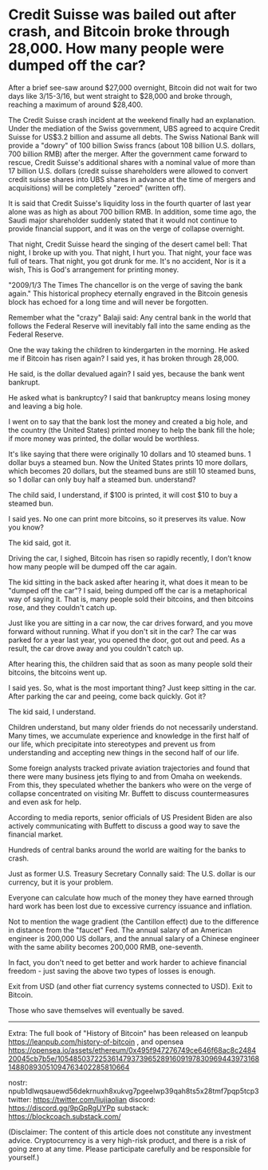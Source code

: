 # Credit Suisse was bailed out after crash, and Bitcoin broke through 28,000. How many people were dumped off the car?

After a brief see-saw around $27,000 overnight, Bitcoin did not wait for two days like 3/15-3/16, but went straight to $28,000 and broke through, reaching a maximum of around $28,400.

The Credit Suisse crash incident at the weekend finally had an explanation. Under the mediation of the Swiss government, UBS agreed to acquire Credit Suisse for US$3.2 billion and assume all debts. The Swiss National Bank will provide a "dowry" of 100 billion Swiss francs (about 108 billion U.S. dollars, 700 billion RMB) after the merger. After the government came forward to rescue, Credit Suisse's additional shares with a nominal value of more than 17 billion U.S. dollars (credit suisse shareholders were allowed to convert credit suisse shares into UBS shares in advance at the time of mergers and acquisitions) will be completely "zeroed" (written off).

It is said that Credit Suisse's liquidity loss in the fourth quarter of last year alone was as high as about 700 billion RMB. In addition, some time ago, the Saudi major shareholder suddenly stated that it would not continue to provide financial support, and it was on the verge of collapse overnight.

That night, Credit Suisse heard the singing of the desert camel bell:
That night, I broke up with you.
That night, I hurt you.
That night, your face was full of tears.
That night, you got drunk for me.
It's no accident,
Nor is it a wish,
This is God's arrangement for printing money.

"2009/1/3 The Times The chancellor is on the verge of saving the bank again." This historical prophecy eternally engraved in the Bitcoin genesis block has echoed for a long time and will never be forgotten.

Remember what the "crazy" Balaji said: Any central bank in the world that follows the Federal Reserve will inevitably fall into the same ending as the Federal Reserve.

One the way taking the children to kindergarten in the morning. He asked me if Bitcoin has risen again? I said yes, it has broken through 28,000.

He said, is the dollar devalued again? I said yes, because the bank went bankrupt.

He asked what is bankruptcy? I said that bankruptcy means losing money and leaving a big hole.

I went on to say that the bank lost the money and created a big hole, and the country (the United States) printed money to help the bank fill the hole; if more money was printed, the dollar would be worthless.

It's like saying that there were originally 10 dollars and 10 steamed buns. 1 dollar buys a steamed bun. Now the United States prints 10 more dollars, which becomes 20 dollars, but the steamed buns are still 10 steamed buns, so 1 dollar can only buy half a steamed bun. understand?

The child said, I understand, if $100 is printed, it will cost $10 to buy a steamed bun.

I said yes. No one can print more bitcoins, so it preserves its value. Now you know?

The kid said, got it.

Driving the car, I sighed, Bitcoin has risen so rapidly recently, I don’t know how many people will be dumped off the car again.

The kid sitting in the back asked after hearing it, what does it mean to be "dumped off the car"? I said, being dumped off the car is a metaphorical way of saying it. That is, many people sold their bitcoins, and then bitcoins rose, and they couldn't catch up.

Just like you are sitting in a car now, the car drives forward, and you move forward without running. What if you don't sit in the car? The car was parked for a year last year, you opened the door, got out and peed. As a result, the car drove away and you couldn't catch up.

After hearing this, the children said that as soon as many people sold their bitcoins, the bitcoins went up.

I said yes. So, what is the most important thing? Just keep sitting in the car. After parking the car and peeing, come back quickly. Got it?

The kid said, I understand.

Children understand, but many older friends do not necessarily understand. Many times, we accumulate experience and knowledge in the first half of our life, which precipitate into stereotypes and prevent us from understanding and accepting new things in the second half of our life.

Some foreign analysts tracked private aviation trajectories and found that there were many business jets flying to and from Omaha on weekends. From this, they speculated whether the bankers who were on the verge of collapse concentrated on visiting Mr. Buffett to discuss countermeasures and even ask for help.

According to media reports, senior officials of US President Biden are also actively communicating with Buffett to discuss a good way to save the financial market.

Hundreds of central banks around the world are waiting for the banks to crash.

Just as former U.S. Treasury Secretary Connally said: The U.S. dollar is our currency, but it is your problem.

Everyone can calculate how much of the money they have earned through hard work has been lost due to excessive currency issuance and inflation.

Not to mention the wage gradient (the Cantillon effect) due to the difference in distance from the "faucet" Fed. The annual salary of an American engineer is 200,000 US dollars, and the annual salary of a Chinese engineer with the same ability becomes 200,000 RMB, one-seventh.

In fact, you don't need to get better and work harder to achieve financial freedom - just saving the above two types of losses is enough.

Exit from USD (and other fiat currency systems connected to USD). Exit to Bitcoin.

Those who save themselves will eventually be saved.


* * *

Extra: The full book of "History of Bitcoin" has been released on leanpub https://leanpub.com/history-of-bitcoin , and opensea https://opensea.io/assets/ethereum/0x495f947276749ce646f68ac8c248420045cb7b5e/105485037225361479373965289160919783096944397316814880893051094763402285810664

nostr: npub1dlwqsauewd56dekrnuxh8xukvg7pgeelwp39qah8ts5x28tmf7pqp5tcp3
twitter: https://twitter.com/liujiaolian
discord: https://discord.gg/9pGpRgUYPp
substack: https://blockcoach.substack.com/

(Disclaimer: The content of this article does not constitute any investment advice. Cryptocurrency is a very high-risk product, and there is a risk of going zero at any time. Please participate carefully and be responsible for yourself.)
